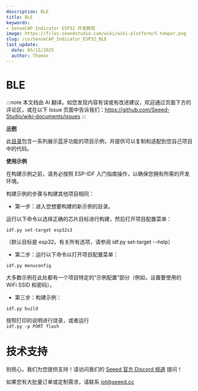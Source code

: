 ```yaml
---
description: BLE
title: BLE
keywords:
- SenseCAP Indicator ESP32 开发教程
image: https://files.seeedstudio.com/wiki/wiki-platform/S-tempor.png
slug: /cn/SenseCAP_Indicator_ESP32_BLE
last_update:
  date: 05/15/2025
  author: Thomas
---
```


# **BLE**

:::note
本文档由 AI 翻译。如您发现内容有误或有改进建议，欢迎通过页面下方的评论区，或在以下 Issue 页面中告诉我们：https://github.com/Seeed-Studio/wiki-documents/issues
:::

[**示例**](https://github.com/espressif/esp-idf/tree/master/examples/bluetooth)

此[目录](https://github.com/espressif/esp-idf/tree/master/examples/bluetooth)包含一系列展示蓝牙功能的项目示例，并提供可以复制和适配到您自己项目中的代码。

**使用示例**

在构建示例之前，请务必按照 ESP-IDF 入门指南操作，以确保您拥有所需的开发环境。

构建示例的步骤与构建其他项目相同：

- 第一步：进入您想要构建的新示例的目录。

运行以下命令以选择正确的芯片目标进行构建，然后打开项目配置菜单：

`idf.py set-target esp32s3`

（默认目标是 esp32。有关所有选项，请参阅 idf.py set-target --help）

- 第二步：运行以下命令以打开项目配置菜单：

`idf.py menuconfig`

大多数示例在此处都有一个项目特定的“示例配置”部分（例如，设置要使用的 WiFi SSID 和密码）。

- 第三步：构建示例：

`idf.py build`

按照打印的说明进行烧录，或者运行  
`idf.py -p PORT flash`

# **技术支持**

别担心，我们为您提供支持！请访问我们的 [Seeed 官方 Discord 频道](https://discord.com/invite/QqMgVwHT3X) 提问！

如果您有大批量订单或定制需求，请联系 iot@seeed.cc